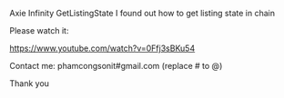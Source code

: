 Axie Infinity GetListingState
I found out how to get listing state in chain

Please watch it: 

https://www.youtube.com/watch?v=0Ffj3sBKu54

Contact me: 
phamcongsonit#gmail.com (replace # to @)

Thank you
